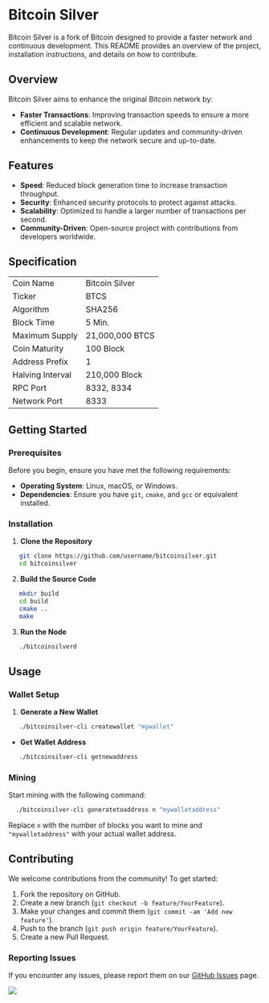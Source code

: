 
# Bitcoin Silver

Bitcoin Silver is a fork of Bitcoin designed to provide a faster network and continuous development. This README provides an overview of the project, installation instructions, and details on how to contribute.

## Overview

Bitcoin Silver aims to enhance the original Bitcoin network by:
- **Faster Transactions**: Improving transaction speeds to ensure a more efficient and scalable network.
- **Continuous Development**: Regular updates and community-driven enhancements to keep the network secure and up-to-date.

## Features

- **Speed**: Reduced block generation time to increase transaction throughput.
- **Security**: Enhanced security protocols to protect against attacks.
- **Scalability**: Optimized to handle a larger number of transactions per second.
- **Community-Driven**: Open-source project with contributions from developers worldwide.

## Specification

<table>
<tr><td>Coin Name</td><td>Bitcoin Silver</td></tr>
<tr><td>Ticker</td><td>BTCS</td></tr>
<tr><td>Algorithm</td><td>SHA256</td></tr>
<tr><td>Block Time</td><td>5 Min.</td></tr>
<tr><td>Maximum Supply</td><td>21,000,000 BTCS</td></tr>
<tr><td>Coin Maturity</td><td>100 Block</td></tr>
<tr><td>Address Prefix</td><td>1</td></tr>
<tr><td>Halving Interval</td><td>210,000 Block</td></tr>
<tr><td>RPC Port</td><td>8332, 8334</td></tr>
<tr><td>Network Port</td><td>8333</td></tr>
</table>

## Getting Started

### Prerequisites

Before you begin, ensure you have met the following requirements:
- **Operating System**: Linux, macOS, or Windows.
- **Dependencies**: Ensure you have `git`, `cmake`, and `gcc` or equivalent installed.

### Installation

1. **Clone the Repository**
```bash
   git clone https://github.com/username/bitcoinsilver.git
   cd bitcoinsilver
```

2. **Build the Source Code**
```bash
   mkdir build
   cd build
   cmake ..
   make
```

   3. **Run the Node**
```bash
   ./bitcoinsilverd
```
## Usage

### Wallet Setup

1.  **Generate a New Wallet**
```bash
   ./bitcoinsilver-cli createwallet "mywallet"
```
    
-   **Get Wallet Address**
```bash
   ./bitcoinsilver-cli getnewaddress
```
### Mining

Start mining with the following command:
```bash
  ./bitcoinsilver-cli generatetoaddress n "mywalletaddress"
```
Replace `n` with the number of blocks you want to mine and `"mywalletaddress"` with your actual wallet address.

## Contributing

We welcome contributions from the community! To get started:

1.  Fork the repository on GitHub.
2.  Create a new branch (`git checkout -b feature/YourFeature`).
3.  Make your changes and commit them (`git commit -am 'Add new feature'`).
4.  Push to the branch (`git push origin feature/YourFeature`).
5.  Create a new Pull Request.

### Reporting Issues

If you encounter any issues, please report them on our [GitHub Issues](https://github.com/MrVistos/bitcoinsilver/issues) page.

[<img src="https://camo.githubusercontent.com/b15646585366435f766c6e4e0e1999d2a6ea59925bb78836519aabd882169c59/68747470733a2f2f63646e2e7261776769742e636f6d2f4e4e54696e2f646973636f72642d6c6f676f2f66343333333334342f7372632f6173736574732f616e696d61746564646973636f72642e737667">](https://discord.gg/MCGn7dzvgd)
